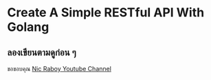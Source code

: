 # Create A Simple RESTful API With Golang
## ลองเขียนตามดูก่อน ๆ
ขอขอบคุณ <a href="https://www.youtube.com/watch?v=t96hBT53S4U">
Nic Raboy Youtube Channel
</a>

